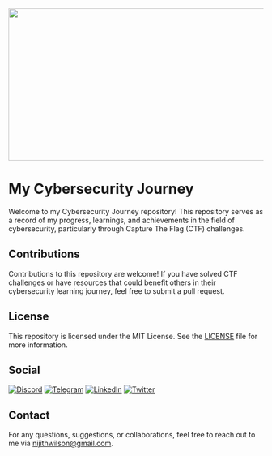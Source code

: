 <img src="https://www.pixel4k.com/wp-content/uploads/2020/01/are-you-a-one-or-a-zero-mr-robot-typography_1577915108.jpg.webp" style="width: 1900px; height: 300px;">

# My Cybersecurity Journey

Welcome to my Cybersecurity Journey repository! This repository serves as a record of my progress, learnings, and achievements in the field of cybersecurity, particularly through Capture The Flag (CTF) challenges.

## Contributions

Contributions to this repository are welcome! If you have solved CTF challenges or have resources that could benefit others in their cybersecurity learning journey, feel free to submit a pull request.

## License

This repository is licensed under the MIT License. See the [LICENSE](LICENSE) file for more information.

## Social

[![Discord](https://img.shields.io/badge/Discord-Join-blue?logo=discord)](https://discord.gg/YSBfz3JnNE)
[![Telegram](https://img.shields.io/badge/Telegram-Join-blue?logo=telegram)](https://t.me/project_entity)
[![LinkedIn](https://img.shields.io/badge/LinkedIn-Connect-blue?logo=linkedin)](https://www.linkedin.com/in/nijithwilson/)
[![Twitter](https://img.shields.io/badge/Twitter-Follow-blue?logo=twitter)](https://x.com/f141ne0)

## Contact

For any questions, suggestions, or collaborations, feel free to reach out to me via [nijithwilson@gmail.com](mailto:nijithwilson@gmail.com).
